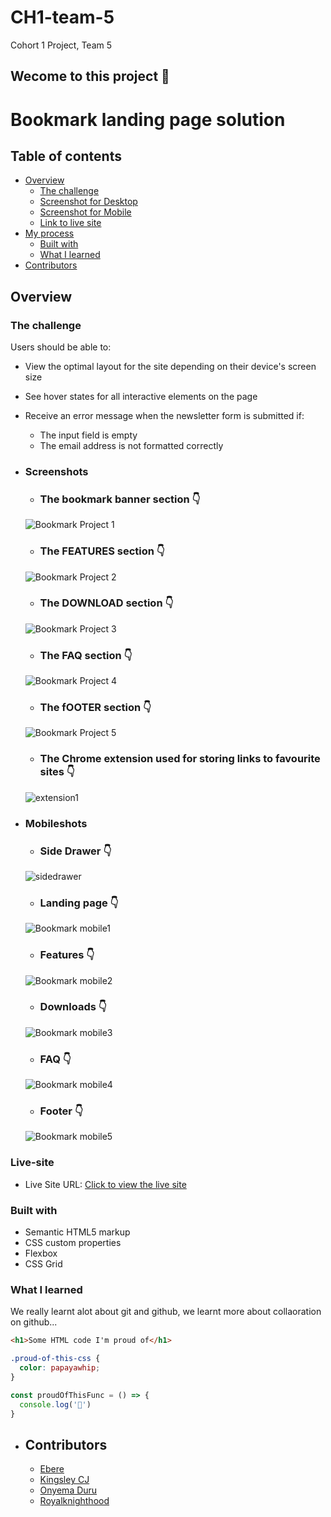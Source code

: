 # CH1-team-5
Cohort 1 Project, Team 5

## Wecome to this project :wave:

# Bookmark landing page solution

## Table of contents

- [Overview](#overview)
  - [The challenge](#the-challenge)
  - [Screenshot for Desktop](#screenshots)
  - [Screenshot for Mobile](#mobileshots)
  - [Link to live site](#live-site)
- [My process](#my-process)
  - [Built with](#built-with)
  - [What I learned](#what-i-learned)
- [Contributors](#contributors)

## Overview

### The challenge

Users should be able to:

- View the optimal layout for the site depending on their device's screen size
- See hover states for all interactive elements on the page
- Receive an error message when the newsletter form is submitted if:
  - The input field is empty
  - The email address is not formatted correctly

- ### Screenshots
  - ### The bookmark banner section :point_down:
  ![Bookmark Project 1](https://user-images.githubusercontent.com/78439079/181256339-4afe22b0-bad6-49fe-b579-9cb48096f1d4.png)

  - ### The FEATURES section :point_down:
  ![Bookmark Project 2](https://user-images.githubusercontent.com/78439079/181256369-c71c9dfb-ea6a-41e9-a9f1-6ecad26beca7.png)

  - ### The DOWNLOAD section :point_down:
  ![Bookmark Project 3](https://user-images.githubusercontent.com/78439079/181256434-379163e5-30ed-4155-959b-51f24390fde0.png)

  - ### The FAQ section :point_down:
  ![Bookmark Project 4](https://user-images.githubusercontent.com/78439079/181256496-b2ae62fe-93eb-47d2-882a-6c18cc304cae.png)

  - ### The fOOTER section :point_down:
  ![Bookmark Project 5](https://user-images.githubusercontent.com/78439079/181256518-c6df63e1-a4be-4133-a302-75851ad15ac3.png)
  
  - ### The Chrome extension used for storing links to favourite sites :point_down:
  ![extension1](https://user-images.githubusercontent.com/78439079/181259951-3a8226dd-711d-4b49-92e8-33950ef2ccef.png)

- ### Mobileshots
  - ### Side Drawer :point_down:
  ![sidedrawer](https://user-images.githubusercontent.com/78439079/181264353-b9e96edf-e88d-431d-87ca-d8aac44bb1f8.png)
  
  - ### Landing page :point_down:
  ![Bookmark mobile1](https://user-images.githubusercontent.com/78439079/181264568-fa5e3f95-d0cb-4ad1-8865-512b462e4130.png)
  
  - ### Features :point_down:
  ![Bookmark mobile2](https://user-images.githubusercontent.com/78439079/181264678-c7baba15-17a7-43e0-bc93-8ba56f793c04.png)
  
  - ### Downloads :point_down:
  ![Bookmark mobile3](https://user-images.githubusercontent.com/78439079/181264749-766ac44a-cff5-4db2-9421-bd25e353a0a1.png)
  
  - ### FAQ :point_down:
  ![Bookmark mobile4](https://user-images.githubusercontent.com/78439079/181264842-aa37e2f8-961a-4676-98cc-f3dd0ec0e15d.png)
  
  - ### Footer :point_down:
  ![Bookmark mobile5](https://user-images.githubusercontent.com/78439079/181264895-a2ce7074-850d-42d5-b3ba-24389ebb2a5f.png)


### Live-site
- Live Site URL: [Click to view the live site](https://princechibez.github.io/CH1-team-5/)

### Built with

- Semantic HTML5 markup
- CSS custom properties
- Flexbox
- CSS Grid

### What I learned

We really learnt alot about git and github, we learnt more about collaoration on github...

```html
<h1>Some HTML code I'm proud of</h1>
```
```css
.proud-of-this-css {
  color: papayawhip;
}
```
```js
const proudOfThisFunc = () => {
  console.log('🎉')
}
```

- ## Contributors

  - [Ebere](https://github.com/EbereChukss)
  - [Kingsley CJ](https://github.com/kingsleycj)
  - [Onyema Duru](https://github.com/onyemaduru47)
  - [Royalknighthood](https://github.com/Royalknighthood)
